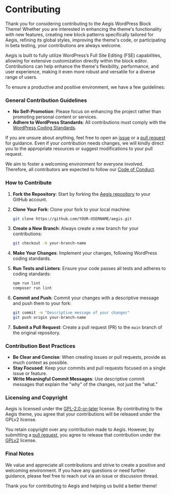 # Contributing

Thank you for considering contributing to the Aegis WordPress Block Theme! Whether you are interested in enhancing the theme's functionality with new features, creating new block patterns specifically tailored for Aegis, refining its global styles, improving the theme's code, or participating in beta testing, your contributions are always welcome.

Aegis is built to fully utilize WordPress’s Full Site Editing (FSE) capabilities, allowing for extensive customization directly within the block editor. Contributions can help enhance the theme's flexibility, performance, and user experience, making it even more robust and versatile for a diverse range of users.

To ensure a productive and positive environment, we have a few guidelines:

### General Contribution Guidelines

- **No Self-Promotion**: Please focus on enhancing the project rather than promoting personal content or services.
- **Adhere to WordPress Standards**: All contributions must comply with the [WordPress Coding Standards](https://developer.wordpress.org/coding-standards/wordpress-coding-standards/).

If you are unsure about anything, feel free to open an [issue](https://github.com/atmostfear-entertainment/aegis/issues) or a [pull request](https://github.com/atmostfear-entertainment/aegis/pulls) for guidance. Even if your contribution needs changes, we will kindly direct you to the appropriate resources or suggest modifications to your pull request.

We aim to foster a welcoming environment for everyone involved. Therefore, all contributors are expected to follow our [Code of Conduct](https://github.com/atmostfear-entertainment/aegis/blob/main/CODE_OF_CONDUCT.md).

### How to Contribute

1. **Fork the Repository**: Start by forking the [Aegis repository](https://github.com/atmostfear-entertainment/aegis) to your GitHub account.
2. **Clone Your Fork**: Clone your fork to your local machine:

    ```bash
    git clone https://github.com/YOUR-USERNAME/aegis.git
    ```

3. **Create a New Branch**: Always create a new branch for your contributions:

    ```bash
    git checkout -b your-branch-name
    ```

4. **Make Your Changes**: Implement your changes, following WordPress coding standards.
5. **Run Tests and Linters**: Ensure your code passes all tests and adheres to coding standards:

    ```bash
    npm run lint
    composer run lint
    ```

6. **Commit and Push**: Commit your changes with a descriptive message and push them to your fork:

    ```bash
    git commit -m "Descriptive message of your changes"
    git push origin your-branch-name
    ```

7. **Submit a Pull Request**: Create a pull request (PR) to the `main` branch of the original repository.

### Contribution Best Practices

- **Be Clear and Concise**: When creating issues or pull requests, provide as much context as possible.
- **Stay Focused**: Keep your commits and pull requests focused on a single issue or feature.
- **Write Meaningful Commit Messages**: Use descriptive commit messages that explain the "why" of the changes, not just the "what."

### Licensing and Copyright

Aegis is licensed under the [GPL-2.0-or-later](https://github.com/atmostfear-entertainment/aegis/blob/main/LICENSE) license. By contributing to the Aegis theme, you agree that your contributions will be released under the GPLv2 license.

You retain copyright over any contribution made to Aegis. However, by submitting a [pull request](https://github.com/atmostfear-entertainment/aegis/pulls), you agree to release that contribution under the [GPLv2](https://github.com/atmostfear-entertainment/aegis/blob/main/LICENSE) license.

### Final Notes

We value and appreciate all contributions and strive to create a positive and welcoming environment. If you have any questions or need further guidance, please feel free to reach out via an issue or discussion thread.

Thank you for contributing to Aegis and helping us build a better theme!
